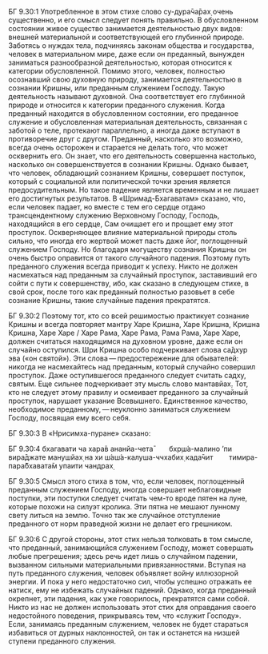 БГ 9.30:1	Употребленное в этом стихе слово су-дура̄ча̄рах̣ очень существенно, и его смысл следует понять правильно. В обусловленном состоянии живое существо занимается деятельностью двух видов: внешней материальной и соответствующей его глубинной природе. Заботясь о нуждах тела, подчиняясь законам общества и государства, человек в материальном мире, даже если он преданный, вынужден заниматься разнообразной деятельностью, которая относится к категории обусловленной. Помимо этого, человек, полностью осознавший свою духовную природу, занимается деятельностью в сознании Кришны, или преданным служением Господу. Такую деятельность называют духовной. Она соответствует его глубинной природе и относится к категории преданного служения. Когда преданный находится в обусловленном состоянии, его преданное служение и обусловленная материальная деятельность, связанная с заботой о теле, протекают параллельно, а иногда даже вступают в противоречие друг с другом. Преданный, насколько это возможно, всегда очень осторожен и старается не делать того, что может осквернить его. Он знает, что его деятельность совершенна настолько, насколько он совершенствуется в сознании Кришны. Однако бывает, что человек, обладающий сознанием Кришны, совершает поступок, который с социальной или политической точки зрения является предосудительным. Но такое падение является временным и не лишает его достигнутых результатов. В «Шримад-Бхагаватам» сказано, что, если человек падает, но вместе с тем его сердце отдано трансцендентному служению Верховному Господу, Господь, находящийся в его сердце, Сам очищает его и прощает ему этот проступок. Оскверняющее влияние материальной природы столь сильно, что иногда его жертвой может пасть даже йог, поглощенный служением Господу. Но благодаря могуществу сознания Кришны он очень быстро оправится от такого случайного падения. Поэтому путь преданного служения всегда приводит к успеху. Никто не должен насмехаться над преданным за случайный проступок, заставивший его сойти с пути к совершенству, ибо, как сказано в следующем стихе, в свой срок, после того как преданный полностью разовьет в себе сознание Кришны, такие случайные падения прекратятся.

БГ 9.30:2	Поэтому тот, кто со всей решимостью практикует сознание Кришны и всегда повторяет мантру Харе Кришна, Харе Кришна, Кришна Кришна, Харе Харе / Харе Рама, Харе Рама, Рама Рама, Харе Харе, должен считаться находящимся на духовном уровне, даже если он случайно оступился. Шри Кришна особо подчеркивает слова са̄дхур эва («он святой»). Эти слова — предостережение для обывателей: никогда не насмехайтесь над преданным, который случайно совершил проступок. Даже оступившегося преданного следует считать садху, святым. Еще сильнее подчеркивает эту мысль слово мантавйах̣. Тот, кто не следует этому правилу и осмеивает преданного за случайный проступок, нарушает указание Всевышнего. Единственное качество, необходимое преданному, — неуклонно заниматься служением Господу, посвящая ему всего себя.

БГ 9.30:3	В «Нрисимха-пуране» сказано:

БГ 9.30:4	бхагавати ча хара̄в ананйа-чета̄   бхр̣ш́а-малино ’пи вира̄джате манушйах̣ на хи ш́аш́а-калуша-ччхабих̣ када̄чит   тимира-пара̄бхавата̄м упаити чандрах̣

БГ 9.30:5	Смысл этого стиха в том, что, если человек, поглощенный преданным служением Господу, иногда совершает неблаговидные поступки, эти поступки следует считать чем-то вроде пятен на луне, которые похожи на силуэт кролика. Эти пятна не мешают лунному свету литься на землю. Точно так же случайное отступление преданного от норм праведной жизни не делает его грешником.

БГ 9.30:6	С другой стороны, этот стих нельзя толковать в том смысле, что преданный, занимающийся служением Господу, может совершать любые прегрешения; здесь речь идет лишь о случайном падении, вызванном сильными материальными привязанностями. Вступая на путь преданного служения, человек объявляет войну иллюзорной энергии. И пока у него недостаточно сил, чтобы успешно отражать ее натиск, ему не избежать случайных падений. Однако, когда преданный окрепнет, эти падения, как уже говорилось, прекратятся сами собой. Никто из нас не должен использовать этот стих для оправдания своего недостойного поведения, прикрываясь тем, что «служит Господу». Если, занимаясь преданным служением, человек не будет стараться избавиться от дурных наклонностей, он так и останется на низшей ступени преданного служения.